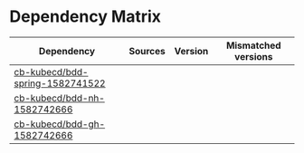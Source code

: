 # Dependency Matrix

Dependency | Sources | Version | Mismatched versions
---------- | ------- | ------- | -------------------
[cb-kubecd/bdd-spring-1582741522](https://github.com/cb-kubecd/bdd-spring-1582741522.git) |  | []() | 
[cb-kubecd/bdd-nh-1582742666](https://github.com/cb-kubecd/bdd-nh-1582742666.git) |  | []() | 
[cb-kubecd/bdd-gh-1582742666](https://github.com/cb-kubecd/bdd-gh-1582742666.git) |  | []() | 
